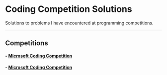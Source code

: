 # Coding Competition Solutions

Solutions to problems I have encountered at programming competitions. 

---------------
## Competitions
#### - [Microsoft Coding Competition](/MS_Coding_Competition_2014/)
#### - [Microsoft Coding Competition](/MS_Coding_Competition_2014/)
